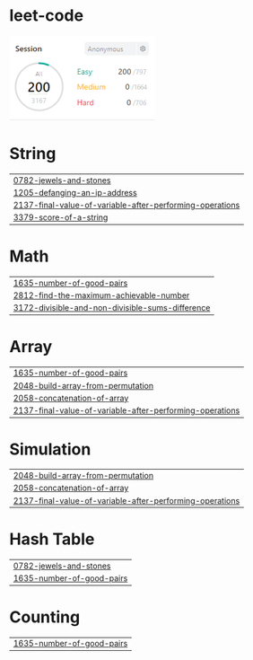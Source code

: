 # leet-code
<img src="score.png">


# String
|  |
| ------- |
| [0782-jewels-and-stones](https://github.com/changminkangkk/leet-code/tree/master/0782-jewels-and-stones) |
| [1205-defanging-an-ip-address](https://github.com/changminkangkk/leet-code/tree/master/1205-defanging-an-ip-address) |
| [2137-final-value-of-variable-after-performing-operations](https://github.com/changminkangkk/leet-code/tree/master/2137-final-value-of-variable-after-performing-operations) |
| [3379-score-of-a-string](https://github.com/changminkangkk/leet-code/tree/master/3379-score-of-a-string) |
# Math
|  |
| ------- |
| [1635-number-of-good-pairs](https://github.com/changminkangkk/leet-code/tree/master/1635-number-of-good-pairs) |
| [2812-find-the-maximum-achievable-number](https://github.com/changminkangkk/leet-code/tree/master/2812-find-the-maximum-achievable-number) |
| [3172-divisible-and-non-divisible-sums-difference](https://github.com/changminkangkk/leet-code/tree/master/3172-divisible-and-non-divisible-sums-difference) |
# Array
|  |
| ------- |
| [1635-number-of-good-pairs](https://github.com/changminkangkk/leet-code/tree/master/1635-number-of-good-pairs) |
| [2048-build-array-from-permutation](https://github.com/changminkangkk/leet-code/tree/master/2048-build-array-from-permutation) |
| [2058-concatenation-of-array](https://github.com/changminkangkk/leet-code/tree/master/2058-concatenation-of-array) |
| [2137-final-value-of-variable-after-performing-operations](https://github.com/changminkangkk/leet-code/tree/master/2137-final-value-of-variable-after-performing-operations) |
# Simulation
|  |
| ------- |
| [2048-build-array-from-permutation](https://github.com/changminkangkk/leet-code/tree/master/2048-build-array-from-permutation) |
| [2058-concatenation-of-array](https://github.com/changminkangkk/leet-code/tree/master/2058-concatenation-of-array) |
| [2137-final-value-of-variable-after-performing-operations](https://github.com/changminkangkk/leet-code/tree/master/2137-final-value-of-variable-after-performing-operations) |
# Hash Table
|  |
| ------- |
| [0782-jewels-and-stones](https://github.com/changminkangkk/leet-code/tree/master/0782-jewels-and-stones) |
| [1635-number-of-good-pairs](https://github.com/changminkangkk/leet-code/tree/master/1635-number-of-good-pairs) |
# Counting
|  |
| ------- |
| [1635-number-of-good-pairs](https://github.com/changminkangkk/leet-code/tree/master/1635-number-of-good-pairs) |